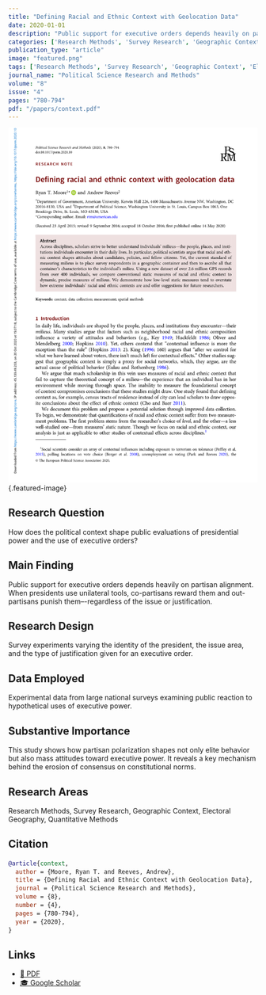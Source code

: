 ```yaml
---
title: "Defining Racial and Ethnic Context with Geolocation Data"
date: 2020-01-01
description: "Public support for executive orders depends heavily on partisan alignment. When presidents use unilateral tools, co-partisans reward them and out-partisans punish them–-regardless of the issue or justification."
categories: ['Research Methods', 'Survey Research', 'Geographic Context', 'Political Geography', 'Quantitative Methods']
publication_type: "article"
image: "featured.png"
tags: ['Research Methods', 'Survey Research', 'Geographic Context', 'Electoral Geography', 'Quantitative Methods']
journal_name: "Political Science Research and Methods"
volume: "8"
issue: "4"
pages: "780-794"
pdf: "/papers/context.pdf"
---
```


![Featured image](featured.png){.featured-image}

## Research Question

How does the political context shape public evaluations of presidential power and the use of executive orders?

## Main Finding

Public support for executive orders depends heavily on partisan alignment. When presidents use unilateral tools, co-partisans reward them and out-partisans punish them–-regardless of the issue or justification.

## Research Design

Survey experiments varying the identity of the president, the issue area, and the type of justification given for an executive order.

## Data Employed

Experimental data from large national surveys examining public reaction to hypothetical uses of executive power.

## Substantive Importance

This study shows how partisan polarization shapes not only elite behavior but also mass attitudes toward executive power. It reveals a key mechanism behind the erosion of consensus on constitutional norms.

## Research Areas

Research Methods, Survey Research, Geographic Context, Electoral Geography, Quantitative Methods

## Citation

```bibtex
@article{context,
  author = {Moore, Ryan T. and Reeves, Andrew},
  title = {Defining Racial and Ethnic Context with Geolocation Data},
  journal = {Political Science Research and Methods},
  volume = {8},
  number = {4},
  pages = {780-794},
  year = {2020},
}
```

## Links

- [📄 PDF](/papers/context.pdf)
- [🎓 Google Scholar](https://scholar.google.com/scholar?q=Defining%20Racial%20and%20Ethnic%20Context%20with%20Geolocation%20Data)